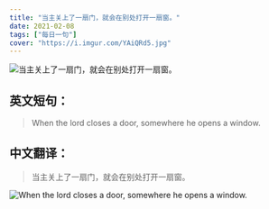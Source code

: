 ```yaml
---
title: "当主关上了一扇门，就会在别处打开一扇窗。"
date: 2021-02-08
tags: ["每日一句"]
cover: "https://i.imgur.com/YAiQRd5.jpg"
---
```


![当主关上了一扇门，就会在别处打开一扇窗。](https://i.imgur.com/KbeT3SN.jpg)

## 英文短句：
> When the lord closes a door, somewhere he opens a window.

<!--more-->

## 中文翻译：
> 当主关上了一扇门，就会在别处打开一扇窗。

![When the lord closes a door, somewhere he opens a window.](https://i.imgur.com/PyDurFr.jpg)

